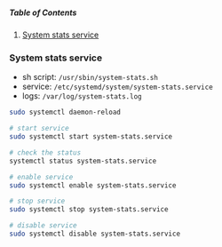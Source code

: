 ##### Table of Contents  
1. [System stats service](#system-stats-service)

### System stats service
- sh script: ```/usr/sbin/system-stats.sh```
- service: ```/etc/systemd/system/system-stats.service```
- logs: ```/var/log/system-stats.log```

```bash
sudo systemctl daemon-reload

# start service
sudo systemctl start system-stats.service

# check the status
systemctl status system-stats.service

# enable service
sudo systemctl enable system-stats.service

# stop service
sudo systemctl stop system-stats.service

# disable service
sudo systemctl disable system-stats.service
```